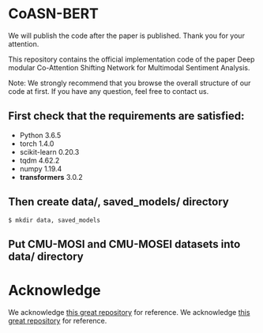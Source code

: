 # CoASN-BERT
We will publish the code after the paper is published. Thank you for your attention.

This repository contains the official implementation code of the paper Deep modular Co-Attention Shifting Network for Multimodal Sentiment Analysis.

Note: We strongly recommend that you browse the overall structure of our code at first. If you have any question, feel free to contact us.
## First check that the requirements are satisfied:
* Python 3.6.5
* torch 1.4.0
* scikit-learn 0.20.3
* tqdm 4.62.2
* numpy 1.19.4
* **transformers** 3.0.2

## Then create data/, saved_models/ directory
```
$ mkdir data, saved_models
```
## Put CMU-MOSI and CMU-MOSEI datasets into data/ directory

# Acknowledge
We acknowledge [this great repository](https://github.com/qianfan1996/WSA-BERT) for reference.
We acknowledge [this great repository](https://github.com/WasifurRahman/BERT_multimodal_transformer) for reference.
